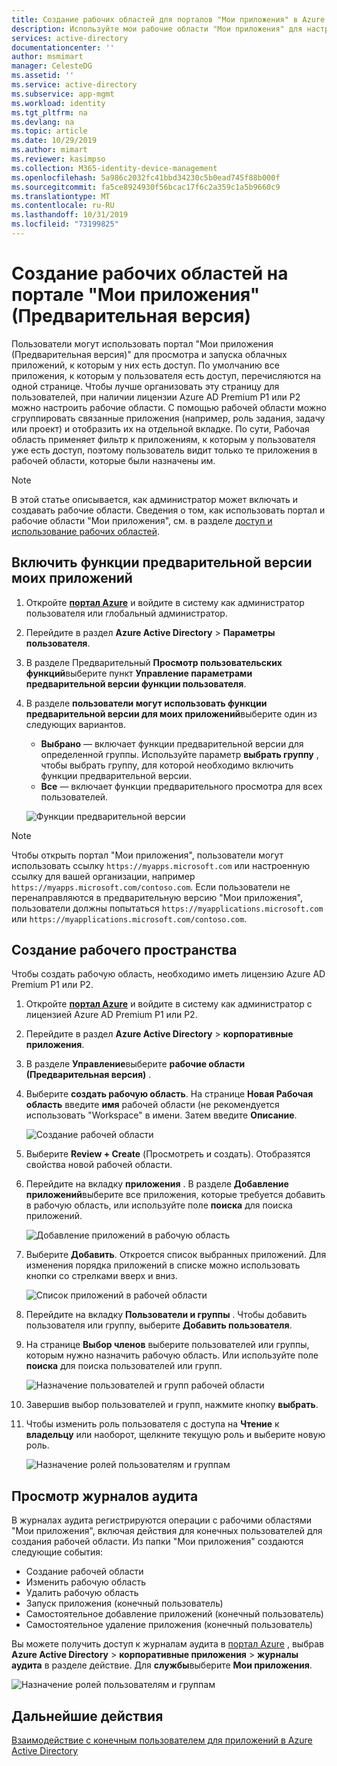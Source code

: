 ```yaml
---
title: Создание рабочих областей для порталов "Мои приложения" в Azure Active Directory | Документация Майкрософт
description: Используйте мои рабочие области "Мои приложения" для настройки страниц "Мои приложения", чтобы упростить работу моих приложений для конечных пользователей. Упорядочите приложения в группы с помощью отдельных вкладок.
services: active-directory
documentationcenter: ''
author: msmimart
manager: CelesteDG
ms.assetid: ''
ms.service: active-directory
ms.subservice: app-mgmt
ms.workload: identity
ms.tgt_pltfrm: na
ms.devlang: na
ms.topic: article
ms.date: 10/29/2019
ms.author: mimart
ms.reviewer: kasimpso
ms.collection: M365-identity-device-management
ms.openlocfilehash: 5a986c2032fc41bbd34230c5b0ead745f88b000f
ms.sourcegitcommit: fa5ce8924930f56bcac17f6c2a359c1a5b9660c9
ms.translationtype: MT
ms.contentlocale: ru-RU
ms.lasthandoff: 10/31/2019
ms.locfileid: "73199825"
---
```

# <a name="create-workspaces-on-the-my-apps-preview-portal"></a>Создание рабочих областей на портале "Мои приложения" (Предварительная версия)

Пользователи могут использовать портал "Мои приложения (Предварительная версия)" для просмотра и запуска облачных приложений, к которым у них есть доступ. По умолчанию все приложения, к которым у пользователя есть доступ, перечисляются на одной странице. Чтобы лучше организовать эту страницу для пользователей, при наличии лицензии Azure AD Premium P1 или P2 можно настроить рабочие области. С помощью рабочей области можно сгруппировать связанные приложения (например, роль задания, задачу или проект) и отобразить их на отдельной вкладке. По сути, Рабочая область применяет фильтр к приложениям, к которым у пользователя уже есть доступ, поэтому пользователь видит только те приложения в рабочей области, которые были назначены им.

> [!NOTE]
> В этой статье описывается, как администратор может включать и создавать рабочие области. Сведения о том, как использовать портал и рабочие области "Мои приложения", см. в разделе [доступ и использование рабочих областей](https://docs.microsoft.com/azure/active-directory/user-help/my-applications-portal-workspaces).

## <a name="enable-my-apps-preview-features"></a>Включить функции предварительной версии моих приложений

1. Откройте [**портал Azure**](https://portal.azure.com/) и войдите в систему как администратор пользователя или глобальный администратор.

2. Перейдите в раздел **Azure Active Directory** > **Параметры пользователя**.

3. В разделе Предварительный **Просмотр пользовательских функций**выберите пункт **Управление параметрами предварительной версии функции пользователя**.

4. В разделе **пользователи могут использовать функции предварительной версии для моих приложений**выберите один из следующих вариантов.
   * **Выбрано** — включает функции предварительной версии для определенной группы. Используйте параметр **выбрать группу** , чтобы выбрать группу, для которой необходимо включить функции предварительной версии.  
   * **Все** — включает функции предварительного просмотра для всех пользователей.

   ![Функции предварительной версии](media/access-panel-workspaces/user-preview-features.png)

> [!NOTE]
> Чтобы открыть портал "Мои приложения", пользователи могут использовать ссылку `https://myapps.microsoft.com` или настроенную ссылку для вашей организации, например `https://myapps.microsoft.com/contoso.com`. Если пользователи не перенаправляются в предварительную версию "Мои приложения", пользователи должны попытаться `https://myapplications.microsoft.com` или `https://myapplications.microsoft.com/contoso.com`.

## <a name="create-a-workspace"></a>Создание рабочего пространства

Чтобы создать рабочую область, необходимо иметь лицензию Azure AD Premium P1 или P2.

1. Откройте [**портал Azure**](https://portal.azure.com/) и войдите в систему как администратор с лицензией Azure AD Premium P1 или P2.

2. Перейдите в раздел **Azure Active Directory** > **корпоративные приложения**.

3. В разделе **Управление**выберите **рабочие области (Предварительная версия)** .

4. Выберите **создать рабочую область**. На странице **Новая Рабочая область** введите **имя** рабочей области (не рекомендуется использовать "Workspace" в имени. Затем введите **Описание**.

   ![Создание рабочей области](media/access-panel-workspaces/new-workspace.png)

5. Выберите **Review + Create** (Просмотреть и создать). Отобразятся свойства новой рабочей области.

6. Перейдите на вкладку **приложения** . В разделе **Добавление приложений**выберите все приложения, которые требуется добавить в рабочую область, или используйте поле **поиска** для поиска приложений. 

   ![Добавление приложений в рабочую область](media/access-panel-workspaces/add-applications.png)

7. Выберите **Добавить**. Откроется список выбранных приложений. Для изменения порядка приложений в списке можно использовать кнопки со стрелками вверх и вниз.

   ![Список приложений в рабочей области](media/access-panel-workspaces/add-applications-list.png)

8. Перейдите на вкладку **Пользователи и группы** . Чтобы добавить пользователя или группу, выберите **Добавить пользователя**. 

9. На странице **Выбор членов** выберите пользователей или группы, которым нужно назначить рабочую область. Или используйте поле **поиска** для поиска пользователей или групп.

   ![Назначение пользователей и групп рабочей области](media/access-panel-workspaces/add-users-and-groups.png)

10. Завершив выбор пользователей и групп, нажмите кнопку **выбрать**.

11. Чтобы изменить роль пользователя с доступа на **Чтение** к **владельцу** или наоборот, щелкните текущую роль и выберите новую роль.

    ![Назначение ролей пользователям и группам](media/access-panel-workspaces/users-groups-list-role.png)

## <a name="view-audit-logs"></a>Просмотр журналов аудита

В журналах аудита регистрируются операции с рабочими областями "Мои приложения", включая действия для конечных пользователей для создания рабочей области. Из папки "Мои приложения" создаются следующие события:

* Создание рабочей области
* Изменить рабочую область
* Удалить рабочую область
* Запуск приложения (конечный пользователь)
* Самостоятельное добавление приложений (конечный пользователь)
* Самостоятельное удаление приложения (конечный пользователь)

Вы можете получить доступ к журналам аудита в [портал Azure](https://portal.azure.com) , выбрав **Azure Active Directory** > **корпоративные приложения** > **журналы аудита** в разделе действие. Для **службы**выберите **Мои приложения**.

   ![Назначение ролей пользователям и группам](media/access-panel-workspaces/audit-log-myapps.png)


## <a name="next-steps"></a>Дальнейшие действия
[Взаимодействие с конечным пользователем для приложений в Azure Active Directory](end-user-experiences.md)